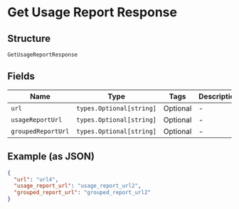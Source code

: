 
# Get Usage Report Response

## Structure

`GetUsageReportResponse`

## Fields

| Name | Type | Tags | Description |
|  --- | --- | --- | --- |
| `url` | `types.Optional[string]` | Optional | - |
| `usageReportUrl` | `types.Optional[string]` | Optional | - |
| `groupedReportUrl` | `types.Optional[string]` | Optional | - |

## Example (as JSON)

```json
{
  "url": "url4",
  "usage_report_url": "usage_report_url2",
  "grouped_report_url": "grouped_report_url2"
}
```

